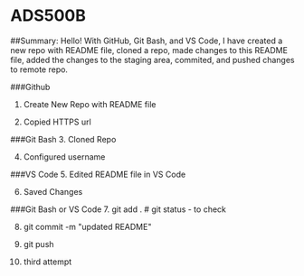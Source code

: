 # ADS500B

##Summary: Hello! With GitHub, Git Bash, and VS Code, I have created a new repo with README file, cloned a repo, made changes to this README file, added the changes to the staging area, commited, and pushed changes to remote repo.


###Github
1. Create New Repo with README file

2. Copied HTTPS url


###Git Bash
3. Cloned Repo

4. Configured username


###VS Code
5. Edited README file in VS Code

6. Saved Changes


###Git Bash or VS Code
7. git add .                        # git status - to check

8. git commit -m "updated README"

9. git push

10. third attempt